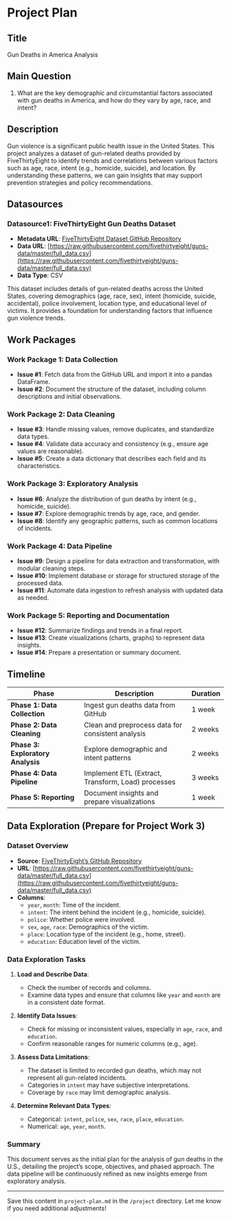 # Project Plan

## Title
Gun Deaths in America Analysis

## Main Question
1. What are the key demographic and circumstantial factors associated with gun deaths in America, and how do they vary by age, race, and intent?

## Description
Gun violence is a significant public health issue in the United States. This project analyzes a dataset of gun-related deaths provided by FiveThirtyEight to identify trends and correlations between various factors such as age, race, intent (e.g., homicide, suicide), and location. By understanding these patterns, we can gain insights that may support prevention strategies and policy recommendations.

## Datasources

### Datasource1: FiveThirtyEight Gun Deaths Dataset
- **Metadata URL**: [FiveThirtyEight Dataset GitHub Repository](https://github.com/fivethirtyeight/guns-data)
- **Data URL**: [https://raw.githubusercontent.com/fivethirtyeight/guns-data/master/full_data.csv](https://raw.githubusercontent.com/fivethirtyeight/guns-data/master/full_data.csv)
- **Data Type**: CSV

This dataset includes details of gun-related deaths across the United States, covering demographics (age, race, sex), intent (homicide, suicide, accidental), police involvement, location type, and educational level of victims. It provides a foundation for understanding factors that influence gun violence trends.

## Work Packages

### Work Package 1: Data Collection
- **Issue #1**: Fetch data from the GitHub URL and import it into a pandas DataFrame.
- **Issue #2**: Document the structure of the dataset, including column descriptions and initial observations.

### Work Package 2: Data Cleaning
- **Issue #3**: Handle missing values, remove duplicates, and standardize data types.
- **Issue #4**: Validate data accuracy and consistency (e.g., ensure age values are reasonable).
- **Issue #5**: Create a data dictionary that describes each field and its characteristics.

### Work Package 3: Exploratory Analysis
- **Issue #6**: Analyze the distribution of gun deaths by intent (e.g., homicide, suicide).
- **Issue #7**: Explore demographic trends by age, race, and gender.
- **Issue #8**: Identify any geographic patterns, such as common locations of incidents.

### Work Package 4: Data Pipeline
- **Issue #9**: Design a pipeline for data extraction and transformation, with modular cleaning steps.
- **Issue #10**: Implement database or storage for structured storage of the processed data.
- **Issue #11**: Automate data ingestion to refresh analysis with updated data as needed.

### Work Package 5: Reporting and Documentation
- **Issue #12**: Summarize findings and trends in a final report.
- **Issue #13**: Create visualizations (charts, graphs) to represent data insights.
- **Issue #14**: Prepare a presentation or summary document.

## Timeline

| Phase                         | Description                                          | Duration    |
|-------------------------------|------------------------------------------------------|-------------|
| **Phase 1: Data Collection**  | Ingest gun deaths data from GitHub                   | 1 week      |
| **Phase 2: Data Cleaning**    | Clean and preprocess data for consistent analysis    | 2 weeks     |
| **Phase 3: Exploratory Analysis** | Explore demographic and intent patterns               | 2 weeks     |
| **Phase 4: Data Pipeline**    | Implement ETL (Extract, Transform, Load) processes   | 3 weeks     |
| **Phase 5: Reporting**        | Document insights and prepare visualizations         | 1 week      |

## Data Exploration (Prepare for Project Work 3)

### Dataset Overview
- **Source**: [FiveThirtyEight’s GitHub Repository](https://github.com/fivethirtyeight/guns-data)
- **URL**: [https://raw.githubusercontent.com/fivethirtyeight/guns-data/master/full_data.csv](https://raw.githubusercontent.com/fivethirtyeight/guns-data/master/full_data.csv)
- **Columns**:
  - `year`, `month`: Time of the incident.
  - `intent`: The intent behind the incident (e.g., homicide, suicide).
  - `police`: Whether police were involved.
  - `sex`, `age`, `race`: Demographics of the victim.
  - `place`: Location type of the incident (e.g., home, street).
  - `education`: Education level of the victim.

### Data Exploration Tasks
1. **Load and Describe Data**:
   - Check the number of records and columns.
   - Examine data types and ensure that columns like `year` and `month` are in a consistent date format.
  
2. **Identify Data Issues**:
   - Check for missing or inconsistent values, especially in `age`, `race`, and `education`.
   - Confirm reasonable ranges for numeric columns (e.g., age).

3. **Assess Data Limitations**:
   - The dataset is limited to recorded gun deaths, which may not represent all gun-related incidents.
   - Categories in `intent` may have subjective interpretations.
   - Coverage by `race` may limit demographic analysis.

4. **Determine Relevant Data Types**:
   - Categorical: `intent`, `police`, `sex`, `race`, `place`, `education`.
   - Numerical: `age`, `year`, `month`.

### Summary
This document serves as the initial plan for the analysis of gun deaths in the U.S., detailing the project’s scope, objectives, and phased approach. The data pipeline will be continuously refined as new insights emerge from exploratory analysis.

---

Save this content in `project-plan.md` in the `/project` directory. Let me know if you need additional adjustments!
